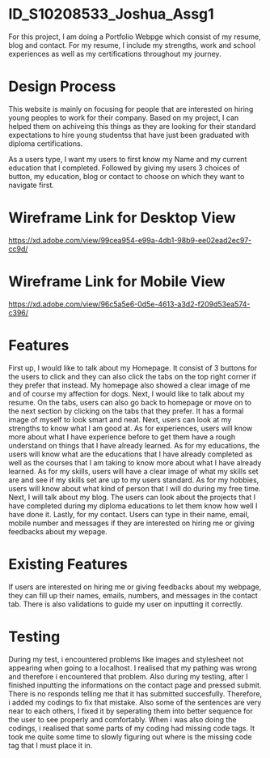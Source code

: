 # ID_S10208533_Joshua_Assg1

For this project, I am doing a Portfolio Webpge which consist of my resume, blog and contact. For my resume, I include my strengths, work and school experiences as well as my certifications throughout my journey.

# Design Process

This website is mainly on focusing for people that are interested on hiring young peoples to work for their company. Based on my project, I can helped them on achiveing this things as they are looking for their standard expectations to hire young studentss that have just been graduated with diploma certifications. 

As a users type, I want my users to first know my Name and my current education that I completed. Followed by giving my users 3 choices of button, my education, blog or contact to choose on which they want to navigate first.

# Wireframe Link for Desktop View
https://xd.adobe.com/view/99cea954-e99a-4db1-98b9-ee02ead2ec97-cc9d/

# Wireframe Link for Mobile View
https://xd.adobe.com/view/96c5a5e6-0d5e-4613-a3d2-f209d53ea574-c396/

# Features

First up, I would like to talk about my Homepage. It consist of 3 buttons for the users to click and they can also click the tabs on the top right corner if they prefer that instead. My homepage also showed a clear image of me and of course my affection for dogs. Next, I would like to talk about my resume. On the tabs, users can also go back to homepage or move on to the next section by clicking on the tabs that they prefer. It has a formal image of myself to look smart and neat. Next, users can look at my strengths to know what I am good at. As for experiences, users will know more about what I have experience before to get them have a rough understand on things that I have already learned. As for my educations, the users will know what are the educations that I have already completed as well as the courses that I am taking to know more about what I have already learned. As for my skills, users will have a clear image of what my skills set are and see if my skills set are up to my users standard. As for my hobbies, users will know about what kind of person that I will do during my free time. Next, I will talk about my blog. The users can look about the projects that I have completed during my diploma educations to let them know how well I have done it. Lastly, for my contact. Users can type in their name, email, mobile number and messages if they are interested on hiring me or giving feedbacks about my wepage.

# Existing Features

If users are interested on hiring me or giving feedbacks about my webpage, they can fill up their names, emails, numbers, and messages in the contact tab. There is also validations to guide my user on inputting it correctly.

# Testing

During my test, i encountered problems like images and stylesheet not appearing when going to a localhost. I realised that my pathing was wrong and therefore i encountered that problem. Also during my testing, after I finished inputting the informations on the contact page and pressed submit. There is no responds telling me that it has submitted succesfully. Therefore, i added my codings to fix that mistake. Also some of the sentences are very near to each others, I fixed it by seperating them into better sequence for the user to see properly and comfortably. When i was also doing the codings, i realised that some parts of my coding had missing code tags. It took me quite some time to slowly figuring out where is the missing code tag that I must place it in.
